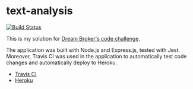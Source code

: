 # text-analysis
[![Build Status](https://travis-ci.org/linhpham199/text-analysis.svg?branch=master)](https://travis-ci.org/linhpham199/text-analysis)

This is my solution for [Dream Broker's code challenge](https://challenge.dreambroker.jobs/245768c7-b82f-4a77-abbc-d1214acf7163).

The application was built with Node.js and Express.js, tested with Jest. Moreover, Travis CI was used in the application to automatically test code changes and automatically deploy to Heroku.

* [Travis CI](https://travis-ci.org/linhpham199/text-analysis) <br/>
* [Heroku](https://text-analysis-linh.herokuapp.com/analyze)

